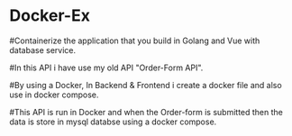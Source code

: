 # D o c k e r - E x 

#Containerize the application that you build in Golang and Vue with database service.

#In this API i have use my old API "Order-Form API". 

#By using a Docker, In Backend & Frontend i create a docker file and also use in docker compose.

#This API is run in Docker and when the Order-form is submitted then the data is store in mysql databse using a docker compose.
 
 
